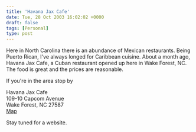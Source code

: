 ```yaml
---
title: 'Havana Jax Cafe'
date: Tue, 28 Oct 2003 16:02:02 +0000
draft: false
tags: [Personal]
type: post
---
```


Here in North Carolina there is an abundance of Mexican restaurants. Being Puerto Rican, I've always longed for Caribbean cuisine. About a month ago, Havana Jax Cafe, a Cuban restaurant opened up here in Wake Forest, NC. The food is great and the prices are reasonable.

If you're in the area stop by

Havana Jax Cafe  
109-10 Capcom Avenue  
Wake Forest, NC 27587  
[Map](http://www.mapquest.com/maps/map.adp?country=US&addtohistory=&address=109-10+Capcom+Avenue&city=Wake+Forest&state=nc&zipcode=&homesubmit=Get+Map)  

Stay tuned for a website.